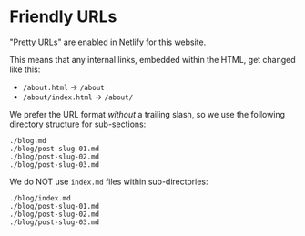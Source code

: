 # Friendly URLs

"Pretty URLs" are enabled in Netlify for this website.

This means that any internal links, embedded within the HTML, get changed like this:

- `/about.html` -> `/about`
- `/about/index.html` -> `/about/`

We prefer the URL format _without_ a trailing slash, so we use the following directory structure for sub-sections:

```
./blog.md
./blog/post-slug-01.md
./blog/post-slug-02.md
./blog/post-slug-03.md
```

We do NOT use `index.md` files within sub-directories:

```
./blog/index.md
./blog/post-slug-01.md
./blog/post-slug-02.md
./blog/post-slug-03.md
```
